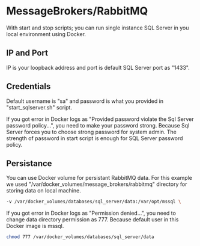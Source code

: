 # MessageBrokers/RabbitMQ

With start and stop scripts; you can run single instance SQL Server in you local environment using Docker.

## IP and Port 

IP is your loopback address and port is default SQL Server port as "1433".

## Credentials

Default username is "sa" and password is what you provided in "start_sqlserver.sh" script. 

If you got error in Docker logs as "Provided password violate the Sql Server password policy...", you need to make your password strong. Because Sql Server forces you to choose strong password for system admin. The strength of password in start script is enough for SQL Server password policy.

## Persistance

You can use Docker volume for persistant RabbitMQ data. For this example we used "/var/docker_volumes/message_brokers/rabbitmq" directory for storing data on local machine.

```sh
-v /var/docker_volumes/databases/sql_server/data:/var/opt/mssql \
```

If you got error in Docker logs as "Permission denied...", you need to change data directory permission as 777. Because default user in this Docker image is mssql.

```sh
chmod 777 /var/docker_volumes/databases/sql_server/data
```
